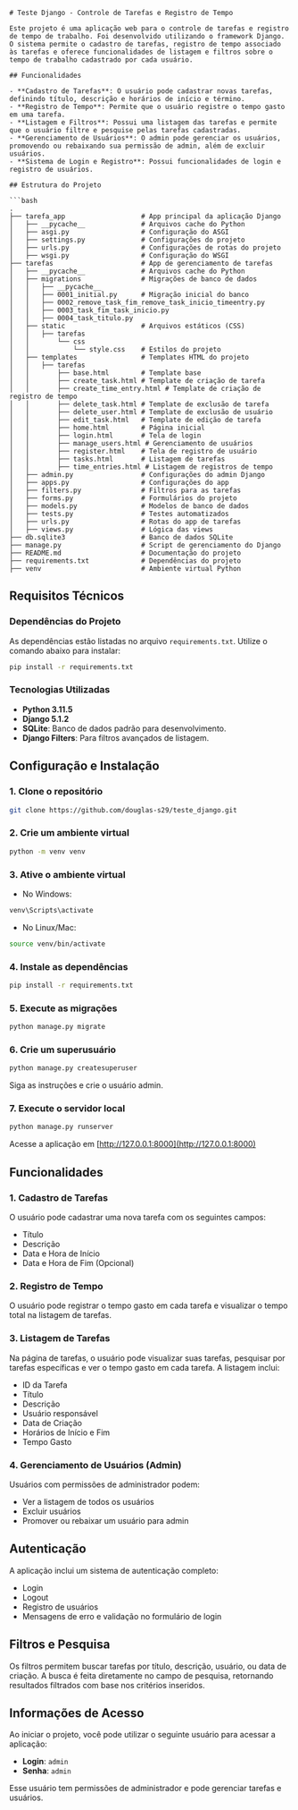 ```
# Teste Django - Controle de Tarefas e Registro de Tempo

Este projeto é uma aplicação web para o controle de tarefas e registro de tempo de trabalho. Foi desenvolvido utilizando o framework Django. O sistema permite o cadastro de tarefas, registro de tempo associado às tarefas e oferece funcionalidades de listagem e filtros sobre o tempo de trabalho cadastrado por cada usuário.

## Funcionalidades

- **Cadastro de Tarefas**: O usuário pode cadastrar novas tarefas, definindo título, descrição e horários de início e término.
- **Registro de Tempo**: Permite que o usuário registre o tempo gasto em uma tarefa.
- **Listagem e Filtros**: Possui uma listagem das tarefas e permite que o usuário filtre e pesquise pelas tarefas cadastradas.
- **Gerenciamento de Usuários**: O admin pode gerenciar os usuários, promovendo ou rebaixando sua permissão de admin, além de excluir usuários.
- **Sistema de Login e Registro**: Possui funcionalidades de login e registro de usuários.

## Estrutura do Projeto

```bash
.
├── tarefa_app                   # App principal da aplicação Django
│   ├── __pycache__              # Arquivos cache do Python
│   ├── asgi.py                  # Configuração do ASGI
│   ├── settings.py              # Configurações do projeto
│   ├── urls.py                  # Configurações de rotas do projeto
│   ├── wsgi.py                  # Configuração do WSGI
├── tarefas                      # App de gerenciamento de tarefas
│   ├── __pycache__              # Arquivos cache do Python
│   ├── migrations               # Migrações de banco de dados
│   │   ├── __pycache__
│   │   ├── 0001_initial.py      # Migração inicial do banco
│   │   ├── 0002_remove_task_fim_remove_task_inicio_timeentry.py
│   │   ├── 0003_task_fim_task_inicio.py
│   │   ├── 0004_task_titulo.py
│   ├── static                   # Arquivos estáticos (CSS)
│   │   ├── tarefas
│   │       └── css
│   │           └── style.css    # Estilos do projeto
│   ├── templates                # Templates HTML do projeto
│   │   ├── tarefas
│   │       ├── base.html        # Template base
│   │       ├── create_task.html # Template de criação de tarefa
│   │       ├── create_time_entry.html # Template de criação de registro de tempo
│   │       ├── delete_task.html # Template de exclusão de tarefa
│   │       ├── delete_user.html # Template de exclusão de usuário
│   │       ├── edit_task.html   # Template de edição de tarefa
│   │       ├── home.html        # Página inicial
│   │       ├── login.html       # Tela de login
│   │       ├── manage_users.html # Gerenciamento de usuários
│   │       ├── register.html    # Tela de registro de usuário
│   │       ├── tasks.html       # Listagem de tarefas
│   │       ├── time_entries.html # Listagem de registros de tempo
│   ├── admin.py                 # Configurações do admin Django
│   ├── apps.py                  # Configurações do app
│   ├── filters.py               # Filtros para as tarefas
│   ├── forms.py                 # Formulários do projeto
│   ├── models.py                # Modelos de banco de dados
│   ├── tests.py                 # Testes automatizados
│   ├── urls.py                  # Rotas do app de tarefas
│   ├── views.py                 # Lógica das views
├── db.sqlite3                   # Banco de dados SQLite
├── manage.py                    # Script de gerenciamento do Django
├── README.md                    # Documentação do projeto
├── requirements.txt             # Dependências do projeto
├── venv                         # Ambiente virtual Python
```

## Requisitos Técnicos

### Dependências do Projeto

As dependências estão listadas no arquivo `requirements.txt`. Utilize o comando abaixo para instalar:

```bash
pip install -r requirements.txt
```

### Tecnologias Utilizadas

- **Python 3.11.5**
- **Django 5.1.2**
- **SQLite**: Banco de dados padrão para desenvolvimento.
- **Django Filters**: Para filtros avançados de listagem.

## Configuração e Instalação

### 1. Clone o repositório

```bash
git clone https://github.com/douglas-s29/teste_django.git
```

### 2. Crie um ambiente virtual

```bash
python -m venv venv
```

### 3. Ative o ambiente virtual

- No Windows:

```bash
venv\Scripts\activate
```

- No Linux/Mac:

```bash
source venv/bin/activate
```

### 4. Instale as dependências

```bash
pip install -r requirements.txt
```

### 5. Execute as migrações

```bash
python manage.py migrate
```

### 6. Crie um superusuário

```bash
python manage.py createsuperuser
```

Siga as instruções e crie o usuário admin.

### 7. Execute o servidor local

```bash
python manage.py runserver
```

Acesse a aplicação em [http://127.0.0.1:8000](http://127.0.0.1:8000)

## Funcionalidades

### 1. **Cadastro de Tarefas**

O usuário pode cadastrar uma nova tarefa com os seguintes campos:
- Título
- Descrição
- Data e Hora de Início
- Data e Hora de Fim (Opcional)

### 2. **Registro de Tempo**

O usuário pode registrar o tempo gasto em cada tarefa e visualizar o tempo total na listagem de tarefas.

### 3. **Listagem de Tarefas**

Na página de tarefas, o usuário pode visualizar suas tarefas, pesquisar por tarefas específicas e ver o tempo gasto em cada tarefa. A listagem inclui:
- ID da Tarefa
- Título
- Descrição
- Usuário responsável
- Data de Criação
- Horários de Início e Fim
- Tempo Gasto

### 4. **Gerenciamento de Usuários (Admin)**

Usuários com permissões de administrador podem:
- Ver a listagem de todos os usuários
- Excluir usuários
- Promover ou rebaixar um usuário para admin

## Autenticação

A aplicação inclui um sistema de autenticação completo:
- Login
- Logout
- Registro de usuários
- Mensagens de erro e validação no formulário de login

## Filtros e Pesquisa

Os filtros permitem buscar tarefas por título, descrição, usuário, ou data de criação. A busca é feita diretamente no campo de pesquisa, retornando resultados filtrados com base nos critérios inseridos.

## Informações de Acesso

Ao iniciar o projeto, você pode utilizar o seguinte usuário para acessar a aplicação:

- **Login**: `admin`
- **Senha**: `admin`

Esse usuário tem permissões de administrador e pode gerenciar tarefas e usuários.